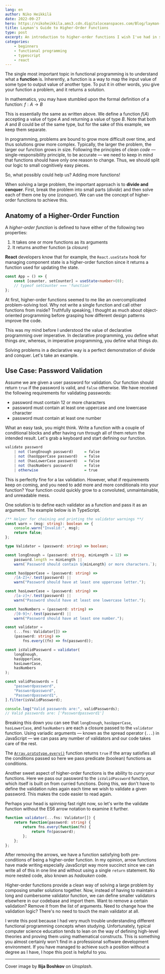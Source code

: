 ```yaml
---
lang: en
author: Niko Heikkilä
date: 2022-09-27
hero: https://nikoheikkila.ams3.cdn.digitaloceanspaces.com/Blog/layman-s-guide-to-higher-order-functions.jpg
title: Layman's Guide to Higher-Order Functions
type: post
excerpt: An introduction to higher-order functions I wish I've had in school.
categories:
    - beginners
    - functional programming
    - typescript
    - react
---
```


The single most important topic in functional programming is to understand what a **function** is. Inherently, a function is a way to map the input value of some type to output value of another type. To put it in other words, you give your function a problem, and it returns a solution.

In mathematics, you may have stumbled upon the formal definition of a function: $f: A \to B$

This is essentially the same as written above. We define a function $f(A)$ accepting a value of type $A$ and returning a value of type $B$. Note that both $A$ and $B$ could be of the same type, but for the sake of this example, we keep them separate.

In programming, problems are bound to grow more difficult over time, and thus solutions grow more complex. Typically, the larger the problem, the larger our function grows in size. Following the principles of _clean code_ — single-responsibility principle, to be accurate — we need to keep in mind that functions should have only one reason to change. Thus, we should split our logic to small cognitively easy pieces.

So, what possibly could help us? Adding more functions!

When solving a large problem, the important approach is to **divide and conquer**. First, break the problem into small parts (_divide_) and then solve each of them one by one (_conquer_). We can use the concept of higher-order functions to achieve this.

## Anatomy of a Higher-Order Function

A _higher-order function_ is defined to have either of the following two properties:

1. It takes one or more functions as its arguments
2. It returns another function (a _closure_)

**React** developers know that for example, the `React.useState` hook for managing component state is a higher-order function since it returns a function used for updating the state.

```typescript
const App = () => {
	const [counter, setCounter] = useState<number>(0);
	// typeof setCounter === 'function'
};
```

At first, higher-order functions seemed to me like an overcomplicated problem-solving tool. Why not write a single function and call other functions from inside? Truthfully speaking, I thought as much about object-oriented programming before grasping how different design patterns improve the code.

This was my mind before I understood the value of declarative programming over imperative. In declarative programming, you define what things _are_, whereas, in imperative programming, you define what things _do_.

Solving problems in a declarative way is a perfect demonstration of divide and conquer. Let's take an example.

## Use Case: Password Validation

Assume we are given a user password for validation. Our function should return `true` if the password is valid, and `false` otherwise. We have received the following requirements for validating passwords:

-   password must contain 12 or more characters
-   password must contain at least one uppercase and one lowercase character
-   password must contain at least one number

What an easy task, you might think. Write a function with a couple of conditional blocks and after having run through all of them return the intended result. Let's grab a keyboard and start defining our function.

```haskell
validate password
    | not (longEnough password)     = false
    | not (hasUpperCase password)   = false
    | not (hasLowerCase password)   = false
    | not (hasNumbers password)     = false
    | otherwise                     = true
```

This is perfectly fine for a lax validation. However, what if requirements keep on coming, and you need to add more and more conditionals into your function? Your function could quickly grow to a convoluted, unmaintainable, and unreadable mess.

One solution is to define each validator as a function and pass it as an argument. The example below is in TypeScript.

```typescript
/** Helper for chaining and printing the validator warnings **/
const warn = (msg: string): boolean => {
	console.warn("Invalid:", msg);
	return false;
};

type Validator = (password: string) => boolean;

const longEnough = (password: string, minLength = 12) =>
	password.length >= minLength ||
	warn(`Password should contain ${minLength} or more characters.`);

const hasUpperCase = (password: string) =>
	/[A-Z]+/.test(password) ||
	warn("Password should have at least one uppercase letter.");

const hasLowerCase = (password: string) =>
	/[a-z]+/.test(password) ||
	warn("Password should have at least one lowercase letter.");

const hasNumbers = (password: string) =>
	/[0-9]+/.test(password) ||
	warn("Password should have at least one number.");

const validator =
	(...fns: Validator[]) =>
	(password: string) =>
		fns.every((fn) => fn(password));

const isValidPassword = validator(
	longEnough,
	hasUpperCase,
	hasLowerCase,
	hasNumbers
);

const validPasswords = [
	"passwordpassword",
	"Passwordpassword",
	"Passwordpassword1",
].filter(isValidPassword);

console.log("Valid passwords are:", validPasswords);
// Valid passwords are: ['Passwordpassword1']
```

Breaking this down you can see that `longEnough`, `hasUpperCase`, `hasLowerCase`, and `hasNumbers` are each a closure passed to the `validator` function. Using variadic arguments — known as the spread operator (`...`) in JavaScript — we can pass any number of validators and our code takes care of the rest.

The [`Array.prototype.every()`](https://developer.mozilla.org/en-US/docs/Web/JavaScript/Reference/Global_Objects/Array/every) function returns `true` if the array satisfies all the conditions passed so here we pass predicate (boolean) functions as conditions.

Another sweet aspect of higher-order functions is the ability to _curry_ your functions. Here we pass our password to the `isValidPassword` function, which itself is built on from curried functions. Doing this, we don't have to define the validation rules again each time we wish to validate a given password. This makes the code easier to read again.

Perhaps your head is spinning fast right now, so let's write the validate function without the ES6 arrow notation to examine it further.

```typescript
function validator(...fns: Validator[]) {
    return function(password: string) {
        return fns.every(function(fn) {
            return fn(password);
        };
    };
};
```

After removing the arrows, we have a function satisfying both pre-conditions of being a higher-order function. In my opinion, arrow functions have made writing especially JavaScript way more succinct since we can write all of this in one line and without using a single `return` statement. No more nested code, also known as _hadouken_ code.

Higher-order functions provide a clean way of solving a large problem by composing smaller solutions together. Now, instead of having to maintain a long and cumbersome validator function, we can define smaller validators elsewhere in our codebase and import them. Want to remove a certain validation? Remove it from the list of arguments. Need to change how the validation logic? There's no need to touch the main validator at all.

I wrote this post because I had very much trouble understanding different functional programming concepts when studying. Unfortunately, typical computer science education tends to lean on the way of defining high-level theories and proving them using mathematical constructs. This is something you almost certainly won't find in a professional software development environment. If you have managed to achieve such a position without a degree as I have, I hope this post is helpful to you.

---

Cover image by **Ilija Boshkov** on _Unsplash_.
